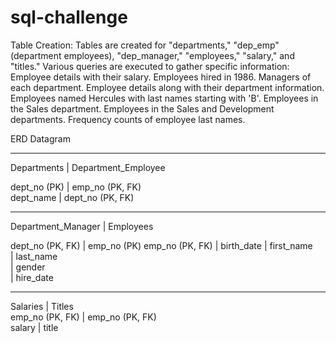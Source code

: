 # sql-challenge
Table Creation:
Tables are created for "departments," "dep_emp" (department employees), "dep_manager," "employees," "salary," and "titles."
Various queries are executed to gather specific information:
Employee details with their salary.
Employees hired in 1986.
Managers of each department.
Employee details along with their department information.
Employees named Hercules with last names starting with 'B'.
Employees in the Sales department.
Employees in the Sales and Development departments.
Frequency counts of employee last names.

ERD Datagram
_____________
Departments         |   Department_Employee 
   
dept_no (PK)        |   emp_no (PK, FK)     
dept_name           |   dept_no (PK, FK)      
___________________________________________   
Department_Manager  |   Employees          
  
dept_no (PK, FK)    |   emp_no (PK)
emp_no (PK, FK)     |   birth_date
                    |   first_name          
                    |   last_name           
                    |   gender              
                    |   hire_date            
____________________________________________
Salaries           |    Titles               
emp_no (PK, FK)    |    emp_no (PK, FK)    
salary             |     title  
                                  
                       
